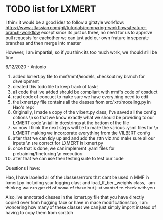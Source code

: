 # TODO list for LXMERT

I think it would be a good idea to follow a gitstyle workflow:
https://www.atlassian.com/git/tutorials/comparing-workflows/feature-branch-workflow
except since its just us three, no need for us to approve pull requests for eachother
we can just add our own feature in seperate branches and then merge into master

However, I am impartial, so if you think its too much work, we should still be fine

6/12/2020 - Antonio
1. added lxmert.py file to mmf/mmf/models, checkout my branch for development
2. created this todo file to keep  track of tasks
3. all code that ive added should be compliant with mmf's code of conduct
4. read code of conduct to make sure we have everything need to edit
5. the lxmert.py file contains all the classes from  src/lxrt/modeling.py in Hao's repo
6. Originally, I made a copy of the vilbert.py class, I've saved all the config options \n
so that we know exactly what we should be providing to our LXMERT code \n
(all in docstrings at the bottom of the file
7. so now I think the next steps will be to make the various .yaml files  for \n
LXMERT making we incorporate everything from the VILBERT config
8.  after that we can tidy up and and add the attn viz and make sure all our inputs \n
are correct for LXMERT in lxmert.py
9. once that is done, we can implement .yaml files for pretraining/finetuning \n
execution
10. after that we can use their testing suite to test our code

Questions I have:

Hao, I have labeled all of the classes/errors that cant be used in MMF in lxmert.py
including your logging class and load\_tf\_bert\_weights class, I am thinking we can get rid
of some of these but just wanted to check with you

Also,  ive annotated classes in the lxmert.py file that you have directly copied over from hugging face or have \n
made modifications too, I am wondering how many of these classes we can just simply import
instead of having to copy them from scratch
